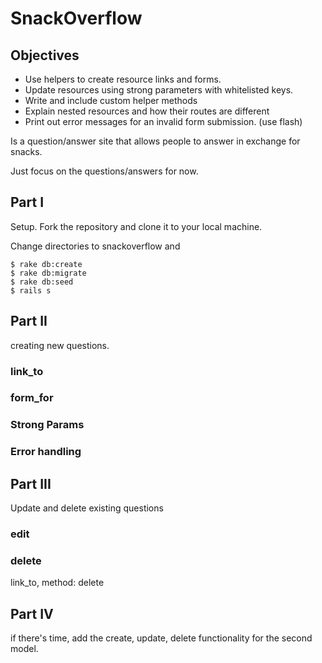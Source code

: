 # SnackOverflow

## Objectives

- Use helpers to create resource links and forms.
- Update resources using strong parameters with whitelisted keys.
- Write and include custom helper methods
- Explain nested resources and how their routes are different
- Print out error messages for an invalid form submission. (use flash)

Is a question/answer site that allows people to answer in exchange for snacks.

Just focus on the questions/answers for now.

## Part I

Setup. Fork the repository and clone it to your local machine.

Change directories to snackoverflow and

    $ rake db:create
    $ rake db:migrate
    $ rake db:seed
    $ rails s

## Part II

creating new questions.

### link_to

### form_for

### Strong Params

### Error handling 

## Part III

Update and delete existing questions

### edit

### delete

link_to, method: delete

## Part IV

if there's time, add the create, update, delete functionality for the second model.
